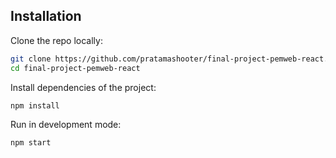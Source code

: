 ## Installation

Clone the repo locally:

```sh
git clone https://github.com/pratamashooter/final-project-pemweb-react.git
cd final-project-pemweb-react
```

Install dependencies of the project:

```sh
npm install
```

Run in development mode:

```sh
npm start
```
